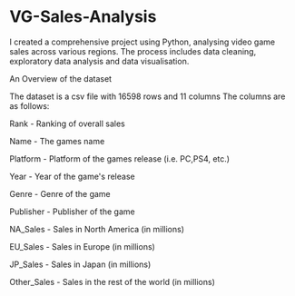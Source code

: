 # VG-Sales-Analysis
I created a comprehensive project using Python, analysing video game sales across various regions. The process includes data cleaning, exploratory data analysis and data visualisation.


An Overview of the dataset

The dataset is a csv file with 16598 rows and 11 columns
The columns are as follows: 

Rank - Ranking of overall sales

Name - The games name

Platform - Platform of the games release (i.e. PC,PS4, etc.)

Year - Year of the game's release

Genre - Genre of the game

Publisher - Publisher of the game

NA_Sales - Sales in North America (in millions)

EU_Sales - Sales in Europe (in millions)

JP_Sales - Sales in Japan (in millions)

Other_Sales - Sales in the rest of the world (in millions)


